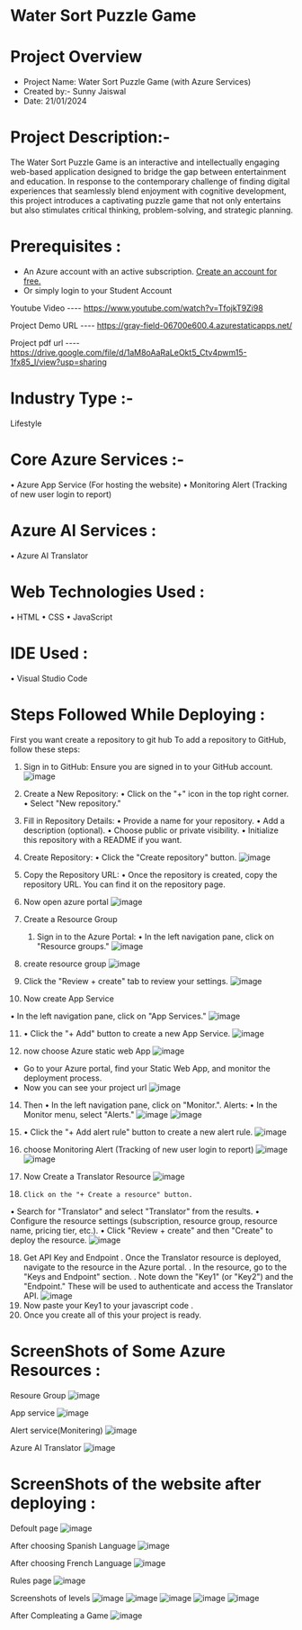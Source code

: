 # Water Sort Puzzle Game 
# Project Overview 
- Project Name: Water Sort Puzzle Game (with Azure Services)
- Created by:-  Sunny Jaiswal
 - Date: 21/01/2024
# Project Description:- 
The Water Sort Puzzle Game is an interactive and intellectually engaging web-based application designed to bridge the gap between entertainment and education. In response to the contemporary challenge of finding digital experiences that seamlessly blend enjoyment with cognitive development, this project introduces a captivating puzzle game that not only entertains but also stimulates critical thinking, problem-solving, and strategic planning.
# Prerequisites :
 - An Azure account with an active subscription. <a href="https://azure.microsoft.com/en-us/free/?WT.mc_id=A261C142F" target="_blank">Create an account for free.</a>
 - Or simply login to your Student Account
   
Youtube Video ---- https://www.youtube.com/watch?v=TfojkT9Zi98

Project Demo URL ---- 
https://gray-field-06700e600.4.azurestaticapps.net/

Project pdf url ---- https://drive.google.com/file/d/1aM8oAaRaLeOkt5_Ctv4pwm15-1fx85_I/view?usp=sharing

# Industry Type :-
Lifestyle
# Core Azure Services :-
•	Azure App Service (For hosting the website)
•	Monitoring Alert (Tracking of new user login to report)
# Azure AI Services :
•	Azure AI Translator
# Web Technologies Used :
•	HTML
•	CSS
•	JavaScript
# IDE Used :
•	Visual Studio Code
# Steps Followed While Deploying :
First you want create a repository to git hub
To add a repository to GitHub, follow these steps:
1.	Sign in to GitHub: Ensure you are signed in to your GitHub account.
   ![image](https://github.com/Sunny456123/liquiidsort456/assets/157024926/eae0594c-b763-4f62-acce-9fa9b86ad086)

2.	Create a New Repository:
•	Click on the "+" icon in the top right corner.
•	Select "New repository."
3.	Fill in Repository Details:
•	Provide a name for your repository.
•	Add a description (optional).
•	Choose public or private visibility.
•	Initialize this repository with a README if you want.
4.	Create Repository:
•	Click the "Create repository" button.
![image](https://github.com/Sunny456123/liquiidsort456/assets/157024926/2453a703-1e9e-4b8e-bd72-d77c62eb8099)

5.	Copy the Repository URL:
•	Once the repository is created, copy the repository URL. You can find it on the repository page.
6. Now open azure portal
 ![image](https://github.com/Sunny456123/liquiidsort456/assets/157024926/43efcdb2-3386-4195-ad17-7b78d13f0d6c)
7. Create a Resource Group
   1.	Sign in to the Azure Portal:
•	In the left navigation pane, click on "Resource groups."
![image](https://github.com/Sunny456123/liquiidsort456/assets/157024926/d2b345ef-88d8-4260-8a7b-6a2de3b89df2)

  8. create resource group
     ![image](https://github.com/Sunny456123/liquiidsort456/assets/157024926/8ba47652-cec3-4430-8ddb-a5c6ef793b77)
 9. Click the "Review + create" tab to review your settings.
![image](https://github.com/Sunny456123/liquiidsort456/assets/157024926/43ad687b-b770-48cd-a0bf-80e3907bd20c)
10. Now create App Service
    
   •	In the left navigation pane, click on "App Services."
   ![image](https://github.com/Sunny456123/liquiidsort456/assets/157024926/98240e00-39c1-475b-b83e-61a448dabcd3)
   
 11. •	Click the "+ Add" button to create a new App Service.
  ![image](https://github.com/Sunny456123/liquiidsort456/assets/157024926/8f1e093e-b623-46b4-986e-c19012b3fb3f)

  12. now choose Azure static web App
  ![image](https://github.com/Sunny456123/liquiidsort456/assets/157024926/7171acdc-0175-4a69-9f54-91d9b413e9a2)
   - Go to your Azure portal, find your Static Web App, and monitor the deployment process.
   - Now you can see your project url
     ![image](https://github.com/Sunny456123/liquiidsort456/assets/157024926/fa29c5b9-a801-4d7e-9a89-93374c971f1f)


  14. Then •	In the left navigation pane, click on "Monitor.".	Alerts:
•	In the Monitor menu, select "Alerts."
![image](https://github.com/Sunny456123/liquiidsort456/assets/157024926/e3fc02ab-e61a-472e-ab0f-5e32aa534cfc)
![image](https://github.com/Sunny456123/liquiidsort456/assets/157024926/37efee10-a30b-4146-acd4-2d60a636c4db)



15. •	Click the "+ Add alert rule" button to create a new alert rule.
    ![image](https://github.com/Sunny456123/liquiidsort456/assets/157024926/6c29fe8b-87bd-43d7-9545-9cbffa345287)

16.   choose	Monitoring Alert (Tracking of new user login to report)
    ![image](https://github.com/Sunny456123/liquiidsort456/assets/157024926/5b9a2477-bcd5-45ec-9d9b-9697f25ebcfc)
![image](https://github.com/Sunny456123/liquiidsort456/assets/157024926/d086d18b-dca5-476f-86c9-c441263666c8)

17. Now Create a Translator Resource
    ![image](https://github.com/Sunny456123/liquiidsort456/assets/157024926/da064748-de23-4e1e-98fb-650d0996e0c9)
18. 	Click on the "+ Create a resource" button.
•	Search for "Translator" and select "Translator" from the results.
•	Configure the resource settings (subscription, resource group, resource name, pricing tier, etc.).
•	Click "Review + create" and then "Create" to deploy the resource.
![image](https://github.com/Sunny456123/liquiidsort456/assets/157024926/329acb4c-2812-4112-9a86-22b4b4c7a047)

18. Get API Key and Endpoint
.	Once the Translator resource is deployed, navigate to the resource in the Azure portal.
.	In the resource, go to the "Keys and Endpoint" section.
.	Note down the "Key1" (or "Key2") and the "Endpoint." These will be used to authenticate and access the Translator API.
![image](https://github.com/Sunny456123/liquiidsort456/assets/157024926/45f4e93f-ad9c-4a5c-a3f6-0c88081f9211)
19. Now paste your Key1 to your javascript code .
20. Once you create all of this your project is ready.

# ScreenShots of Some Azure Resources :
Resoure Group
![image](https://github.com/Sunny456123/liquiidsort456/assets/157024926/3958812c-5427-4716-b01c-fbc6a22c23ce)

App service
![image](https://github.com/Sunny456123/liquiidsort456/assets/157024926/f927ad2f-8d0d-412e-8e02-b3cb81968446)

Alert service(Monitering)
![image](https://github.com/Sunny456123/liquiidsort456/assets/157024926/b430fb5b-2011-4e34-b6d8-bc842c29cf9b)

Azure AI Translator 
![image](https://github.com/Sunny456123/liquiidsort456/assets/157024926/8c9a66ae-a552-4d49-9c38-efa306bdf69c)

# ScreenShots of the website after deploying :
Defoult page
![image](https://github.com/Sunny456123/liquiidsort456/assets/157024926/688a7b9e-ac86-4ac0-aa47-2ee953bc46b6)

After choosing Spanish Language
![image](https://github.com/Sunny456123/liquiidsort456/assets/157024926/4988e6cf-d511-4cc9-85a3-12c70ac64218)

After choosing French Language
![image](https://github.com/Sunny456123/liquiidsort456/assets/157024926/361bc4c7-a180-4b5b-9260-1c092e544ac9)

Rules page
![image](https://github.com/Sunny456123/liquiidsort456/assets/157024926/95e010be-51ee-4364-9c94-2f112126a2c4)




Screenshots of levels
![image](https://github.com/Sunny456123/liquiidsort456/assets/157024926/397d9f52-a646-4d64-b808-5a9358aef0ea)
![image](https://github.com/Sunny456123/liquiidsort456/assets/157024926/a3744eaf-3202-4c47-8cf6-d70e8eb93d61)
![image](https://github.com/Sunny456123/liquiidsort456/assets/157024926/3ee4367f-b710-4c9c-9bd6-0be6e15ed0ef)
![image](https://github.com/Sunny456123/liquiidsort456/assets/157024926/93235f50-a653-471c-85e9-4a0b103f408b)
![image](https://github.com/Sunny456123/liquiidsort456/assets/157024926/b7c9ec0f-0780-4803-8d57-127e01a54e48)

After Compleating a Game
![image](https://github.com/Sunny456123/liquiidsort456/assets/157024926/3e83f2fd-da14-45c1-83f6-deeaa36b3b3d)









    





















